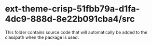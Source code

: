 # ext-theme-crisp-51fbb79a-d1fa-4dc9-888d-8e22b091cba4/src

This folder contains source code that will automatically be added to the classpath when
the package is used.
